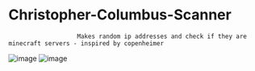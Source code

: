 # Christopher-Columbus-Scanner
                       Makes random ip addresses and check if they are minecraft servers - inspired by copenheimer
![image](https://user-images.githubusercontent.com/82312581/196285690-d62e6732-1dd3-4ce8-9964-e516168beffa.png)
![image](https://user-images.githubusercontent.com/82312581/198849005-c3de54af-5fde-4660-bde3-084b5ae18e53.png)
